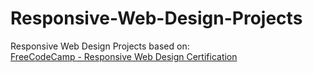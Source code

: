 # Responsive-Web-Design-Projects
Responsive Web Design Projects based on:  
[FreeCodeCamp - Responsive Web Design Certification](https://learn.freecodecamp.org/responsive-web-design/responsive-web-design-projects)
